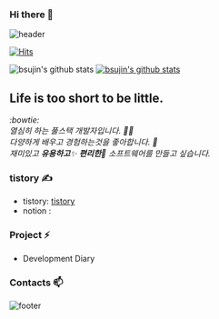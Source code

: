 ### Hi there 👋

<!--
**bsujin/bsujin** is a ✨ _special_ ✨ repository because its `README.md` (this file) appears on your GitHub profile.

Here are some ideas to get you started:

- 🔭 I’m currently working on ...
- 🌱 I’m currently learning ...
- 👯 I’m looking to collaborate on ...
- 🤔 I’m looking for help with ...
- 💬 Ask me about ...
- 📫 How to reach me: ...
- 😄 Pronouns: ...
- ⚡ Fun fact: ...
-->

![header](https://capsule-render.vercel.app/api?type=wave&color=gradient&height=300&section=header&text=Sujin's%20Github&fontSize=40)

[![Hits](https://hits.seeyoufarm.com/api/count/incr/badge.svg?url=https%3A%2F%2Fgithub.com%2Fbsujin&count_bg=%23C4243A&title_bg=%23555555&icon=&icon_color=%23E7E7E7&title=hits&edge_flat=false)](https://hits.seeyoufarm.com)


![bsujin's github stats](https://github-readme-stats.vercel.app/api?username=bsujin&show_icons=true)
[![bsujin's github stats](https://github-readme-stats.vercel.app/api/top-langs/?username=bsujin&show_icons=true&hide_border=true&title_color=004386&icon_color=004386&layout=compact)](https://github.com/bsujin)

##  Life is too short to be little.
<p>
  <em>:bowtie:<br>
    열심히 하는 풀스택 개발자입니다. 👨‍💻 <br>
    다양하게 배우고 경험하는것을 좋아합니다. 🎁 <br>
    재미있고 <b>유용하고</b>✨ <b>편리한</b>🎉 소프트웨어를 만들고 싶습니다. 
  </em>  
</p>

### tistory ✍
* tistory: [tistory](https://bsjin7.tistory.com/)
* notion : 

### Project ⚡
* Development Diary 

### Contacts 📫

  
![footer](https://capsule-render.vercel.app/api?type=wave&color=gradient&height=150&section=footer)
